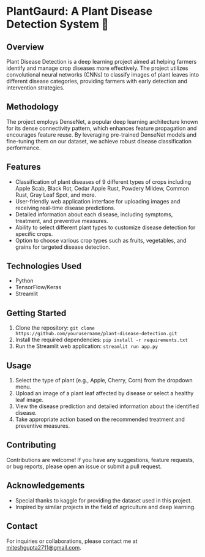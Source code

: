 # PlantGaurd: A Plant Disease Detection System 🌱

## Overview
Plant Disease Detection is a deep learning project aimed at helping farmers identify and manage crop diseases more effectively. The project utilizes convolutional neural networks (CNNs) to classify images of plant leaves into different disease categories, providing farmers with early detection and intervention strategies.

## Methodology
The project employs DenseNet, a popular deep learning architecture known for its dense connectivity pattern, which enhances feature propagation and encourages feature reuse. By leveraging pre-trained DenseNet models and fine-tuning them on our dataset, we achieve robust disease classification performance.

## Features
- Classification of plant diseases of 9 different types of crops including Apple Scab, Black Rot, Cedar Apple Rust, Powdery Mildew, Common Rust, Gray Leaf Spot, and more.
- User-friendly web application interface for uploading images and receiving real-time disease predictions.
- Detailed information about each disease, including symptoms, treatment, and preventive measures.
- Ability to select different plant types to customize disease detection for specific crops.
- Option to choose various crop types such as fruits, vegetables, and grains for targeted disease detection.

## Technologies Used
- Python
- TensorFlow/Keras
- Streamlit

## Getting Started
1. Clone the repository: `git clone https://github.com/yourusername/plant-disease-detection.git`
2. Install the required dependencies: `pip install -r requirements.txt`
3. Run the Streamlit web application: `streamlit run app.py`

## Usage
1. Select the type of plant (e.g., Apple, Cherry, Corn) from the dropdown menu.
2. Upload an image of a plant leaf affected by disease or select a healthy leaf image.
3. View the disease prediction and detailed information about the identified disease.
4. Take appropriate action based on the recommended treatment and preventive measures.

## Contributing
Contributions are welcome! If you have any suggestions, feature requests, or bug reports, please open an issue or submit a pull request.

## Acknowledgements
- Special thanks to kaggle for providing the dataset used in this project.
- Inspired by similar projects in the field of agriculture and deep learning.

## Contact
For inquiries or collaborations, please contact me at miteshgupta2711@gmail.com.
